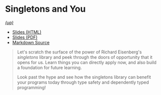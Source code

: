 Singletons and You
==================

*[(up)](http://talks.jle.im/lambdaconf-2017 "LambdaConf 2017")*

-   [Slides (HTML)](http://talks.jle.im/singletons/singleton-slides.html "Slides (HTML)")
-   [Slides (PDF)](http://talks.jle.im/singletons/singleton-slides.pdf "Slides (PDF)")
-   [Markdown Source](http://talks.jle.im/singletons/singleton-slides.md "Markdown Source")

> Let's scratch the surface of the power of Richard Eisenberg's
> *singletons* library and peek through the doors of opportunity that it
> opens for us. Learn things you can directly apply now, and also build
> a foundation for future learning.
>
> Look past the hype and see how the singletons library can benefit your
> programs today through type safety and dependently typed programming!